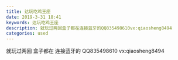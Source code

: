 ```yaml
---
title: 达玩吃鸡王座
date: 2019-3-31 18:41
keywords: 达玩吃鸡王座
description: 就玩过两回盒子都在连接蓝牙的QQ835498610vx:qiaosheng8494
categories: used
---
```

<td class="t_f" id="postmessage_3358607">

就玩过两回 盒子都在 连接蓝牙的 QQ835498610 vx:qiaosheng8494<br/>
<img alt="" border="0" class="zoom" data-cf-modified-dd725977458573f8611e771b-="" file="http://www.flw.ph/data/appbyme/upload/image/201903/31/9Yq7zJp5uZxU.jpg" id="aimg_h3i8O" lazyloadthumb="1" onclick="" onmouseover="" src="http://www.flw.ph/data/appbyme/upload/image/201903/31/9Yq7zJp5uZxU.jpg"/><br/>
</td>
